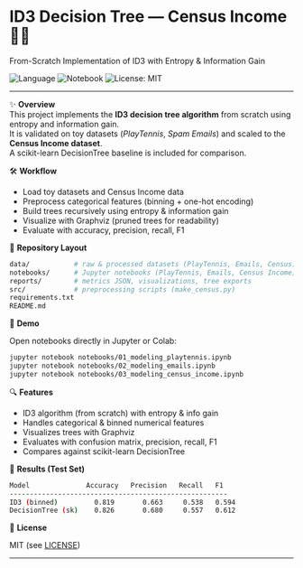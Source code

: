 # ID3 Decision Tree — Census Income 🌳💼  
From-Scratch Implementation of ID3 with Entropy & Information Gain  

![Language](https://img.shields.io/badge/language-Python-blue.svg) 
![Notebook](https://img.shields.io/badge/tool-Jupyter-orange.svg) 
![License: MIT](https://img.shields.io/badge/License-MIT-green.svg)  

---

✨ **Overview**  
This project implements the **ID3 decision tree algorithm** from scratch using entropy and information gain.  
It is validated on toy datasets (*PlayTennis*, *Spam Emails*) and scaled to the **Census Income dataset**.  
A scikit-learn DecisionTree baseline is included for comparison.  

🛠️ **Workflow**  
- Load toy datasets and Census Income data  
- Preprocess categorical features (binning + one-hot encoding)  
- Build trees recursively using entropy & information gain  
- Visualize with Graphviz (pruned trees for readability)  
- Evaluate with accuracy, precision, recall, F1  

📁 **Repository Layout**  
```bash
data/           # raw & processed datasets (PlayTennis, Emails, Census)
notebooks/      # Jupyter notebooks (PlayTennis, Emails, Census Income)
reports/        # metrics JSON, visualizations, tree exports
src/            # preprocessing scripts (make_census.py)
requirements.txt
README.md
```

🚦 **Demo**

Open notebooks directly in Jupyter or Colab:
```bash
jupyter notebook notebooks/01_modeling_playtennis.ipynb
jupyter notebook notebooks/02_modeling_emails.ipynb
jupyter notebook notebooks/03_modeling_census_income.ipynb
```

🔍 **Features**
- ID3 algorithm (from scratch) with entropy & info gain
- Handles categorical & binned numerical features
- Visualizes trees with Graphviz
- Evaluates with confusion matrix, precision, recall, F1
- Compares against scikit-learn DecisionTree

🚦 **Results (Test Set)**
```bash
Model              Accuracy   Precision   Recall   F1
------------------------------------------------------
ID3 (binned)         0.819       0.663     0.538   0.594
DecisionTree (sk)    0.826       0.680     0.557   0.612
```

📜 **License**

MIT (see [LICENSE](LICENSE))

---
